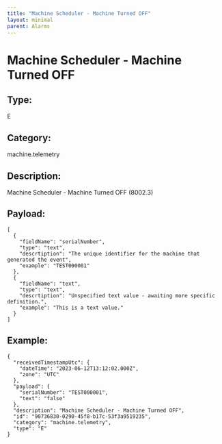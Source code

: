```yaml
---
title: "Machine Scheduler - Machine Turned OFF"
layout: minimal
parent: Alarms
---
```


# Machine Scheduler - Machine Turned OFF

## Type:

E

## Category:

machine.telemetry

## Description: 

Machine Scheduler - Machine Turned OFF (8002.3)

## Payload:

```
[
  {
    "fieldName": "serialNumber",
    "type": "text",
    "descrtiption": "The unique identifier for the machine that generated the event",
    "example": "TEST000001"
  },
  {
    "fieldName": "text",
    "type": "text",
    "descrtiption": "Unspecified text value - awaiting more specific definition.",
    "example": "This is a text value."
  }
]
```

## Example:

```
{
  "receivedTimestampUtc": {
    "dateTime": "2023-06-12T13:12:02.000Z",
    "zone": "UTC"
  },
  "payload": {
    "serialNumber": "TEST000001",
    "text": "false"
  },
  "description": "Machine Scheduler - Machine Turned OFF",
  "id": "90736830-0290-45f8-b17c-53f3a9519235",
  "category": "machine.telemetry",
  "type": "E"
}
```
